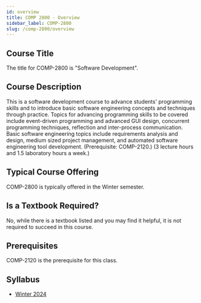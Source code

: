 ```yaml
---
id: overview
title: COMP 2800 - Overview
sidebar_label: COMP-2800
slug: /comp-2800/overview
---
```


## Course Title

The title for COMP-2800 is "Software Development".

## Course Description

This is a software development course to advance students' programming skills and to introduce basic software engineering concepts and techniques through practice. Topics for advancing programming skills to be covered include event-driven programming and advanced GUI design, concurrent programming techniques, reflection and inter-process communication. Basic software engineering topics include requirements analysis and design, medium sized project management, and automated software engineering tool development. (Prerequisite: COMP-2120.) (3 lecture hours and 1.5 laboratory hours a week.)

## Typical Course Offering

COMP-2800 is typically offered in the Winter semester.

## Is a Textbook Required?

No, while there is a textbook listed and you may find it helpful, it is not required to succeed in this course.

## Prerequisites

COMP-2120 is the prerequisite for this class.

## Syllabus

- [Winter 2024](../../resources/syllabus/COMP-2800-01%20W24.pdf)
